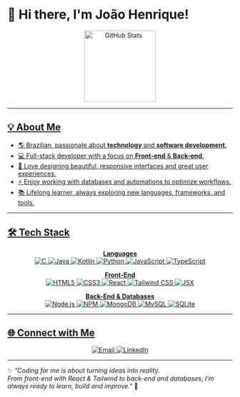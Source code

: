 # 👋 Hi there, I'm João Henrique!

<p align="center">
  <a href="https://github.com/joao-henrique">
    <img src="https://github-readme-stats.vercel.app/api?username=joao-henrique&show_icons=true&theme=tokyonight&rank_icon=github" height="160" alt="GitHub Stats"/>
  </a>
  <a href="https://github-readme-stats.vercel.app/api/top-langs/?username=joao-henrique&layout=compact&theme=tokyonight" height="160" alt="Top Languages"/>
</p>

---

## 💡 About Me

- 🌎 Brazilian, passionate about **technology** and **software development**.  
- 💻 Full-stack developer with a focus on **Front-end** & **Back-end**.  
- 🎨 Love designing beautiful, responsive interfaces and great user experiences.  
- ⚡ Enjoy working with databases and automations to optimize workflows.  
- 📚 Lifelong learner, always exploring new languages, frameworks, and tools.  

---

## 🛠️ Tech Stack

<p align="center">
  <strong>Languages</strong><br>
  <img alt="C" src="https://img.shields.io/badge/C-00599C?style=for-the-badge&logo=c&logoColor=white"/>
  <img alt="Java" src="https://img.shields.io/badge/Java-007396?style=for-the-badge&logo=java&logoColor=white"/>
  <img alt="Kotlin" src="https://img.shields.io/badge/Kotlin-0095D5?style=for-the-badge&logo=kotlin&logoColor=white"/>
  <img alt="Python" src="https://img.shields.io/badge/Python-3776AB?style=for-the-badge&logo=python&logoColor=white"/>
  <img alt="JavaScript" src="https://img.shields.io/badge/JavaScript-F7DF1E?style=for-the-badge&logo=javascript&logoColor=black"/>
  <img alt="TypeScript" src="https://img.shields.io/badge/TypeScript-3178C6?style=for-the-badge&logo=typescript&logoColor=white"/>
</p>

<p align="center">
  <strong>Front-End</strong><br>
  <img alt="HTML5" src="https://img.shields.io/badge/HTML5-E34F26?style=for-the-badge&logo=html5&logoColor=white"/>
  <img alt="CSS3" src="https://img.shields.io/badge/CSS3-1572B6?style=for-the-badge&logo=css3&logoColor=white"/>
  <img alt="React" src="https://img.shields.io/badge/React-61DAFB?style=for-the-badge&logo=react&logoColor=black"/>
  <img alt="Tailwind CSS" src="https://img.shields.io/badge/TailwindCSS-06B6D4?style=for-the-badge&logo=tailwind-css&logoColor=white"/>
  <img alt="JSX" src="https://img.shields.io/badge/JSX-61DAFB?style=for-the-badge&logo=react&logoColor=white"/>
</p>

<p align="center">
  <strong>Back-End & Databases</strong><br>
  <img alt="Node.js" src="https://img.shields.io/badge/Node.js-339933?style=for-the-badge&logo=node.js&logoColor=white"/>
  <img alt="NPM" src="https://img.shields.io/badge/NPM-CB3837?style=for-the-badge&logo=npm&logoColor=white"/>
  <img alt="MongoDB" src="https://img.shields.io/badge/MongoDB-47A248?style=for-the-badge&logo=mongodb&logoColor=white"/>
  <img alt="MySQL" src="https://img.shields.io/badge/MySQL-4479A1?style=for-the-badge&logo=mysql&logoColor=white"/>
  <img alt="SQLite" src="https://img.shields.io/badge/SQLite-003B57?style=for-the-badge&logo=sqlite&logoColor=white"/>
</p>

---

## 🌐 Connect with Me

<p align="center">
  <a href="mailto:joaohenrique1025152@hotmail.com" target="_blank">
    <img src="https://img.shields.io/badge/Email-D14836?style=for-the-badge&logo=gmail&logoColor=white" alt="Email"/>
  </a>
  <a href="https://www.linkedin.com/in/jo%C3%A3o-henrique-brito-b583b61a2/" target="_blank">
    <img src="https://img.shields.io/badge/LinkedIn-0A66C2?style=for-the-badge&logo=linkedin&logoColor=white" alt="LinkedIn"/>
  </a>
</p>

---

✨ *"Coding for me is about turning ideas into reality.  
From front-end with React & Tailwind to back-end and databases, I’m always ready to learn, build and improve."* 🚀
